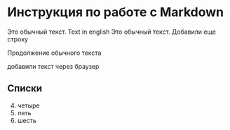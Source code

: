 # Инструкция по работе с Markdown

Это обычный текст. Text in english
Это обычный текст. Добавили еще строку

Продолжение обычного текста

добавили текст через браузер


## Списки

4. четыре
5. пять
6. шесть
